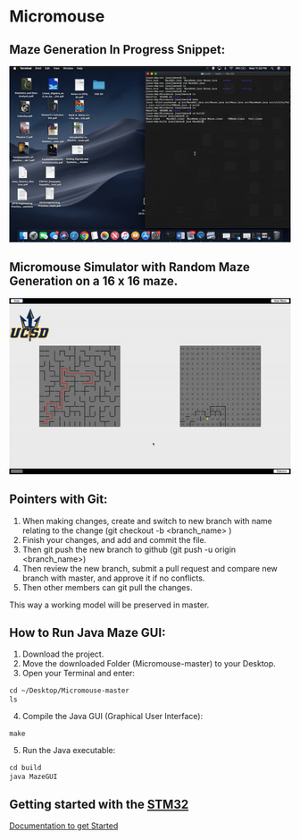 # Micromouse

## Maze Generation In Progress Snippet:
![Alt Text](https://github.com/jimenezjose/Micromouse/blob/master/images/MazeGUI_InProgress.gif)

## Micromouse Simulator with Random Maze Generation on a 16 x 16 maze.
![Alt Text](https://github.com/jimenezjose/Micromouse/blob/master/images/MazeGUI_Final.gif)

## Pointers with Git:

1) When making changes, create and switch to new branch with name relating to the change (git checkout -b <branch_name> )
2) Finish your changes, and add and commit the file.
3) Then git push the new branch to github (git push -u origin <branch_name>)
4) Then review the new branch, submit a pull request and compare new branch with master, and approve it if no conflicts.
5) Then other members can git pull the changes.
 
This way a working model will be preserved in master.

## How to Run Java Maze GUI:
    
1.  Download the project.
2.  Move the downloaded Folder (Micromouse-master) to your Desktop.
3.  Open your Terminal and enter:
```
cd ~/Desktop/Micromouse-master
ls
```
4. Compile the Java GUI (Graphical User Interface):
```
make
```
5. Run the Java executable: 
```
cd build
java MazeGUI 
```

## Getting started with the [STM32](https://github.com/jimenezjose/STM32)

[Documentation to get Started](https://github.com/jimenezjose/STM32)
